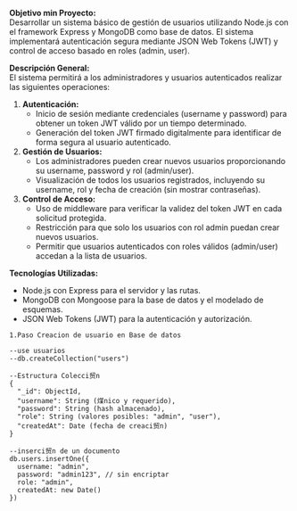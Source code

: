 **Objetivo min Proyecto:**  
Desarrollar un sistema básico de gestión de usuarios utilizando Node.js con el framework Express y MongoDB como base de datos. El sistema implementará autenticación segura mediante JSON Web Tokens (JWT) y control de acceso basado en roles (admin, user).

**Descripción General:**  
El sistema permitirá a los administradores y usuarios autenticados realizar las siguientes operaciones:

1. **Autenticación:**
    - Inicio de sesión mediante credenciales (username y password) para obtener un token JWT válido por un tiempo determinado.
    - Generación del token JWT firmado digitalmente para identificar de forma segura al usuario autenticado.
2. **Gestión de Usuarios:**
    - Los administradores pueden crear nuevos usuarios proporcionando su username, password y rol (admin/user).
    - Visualización de todos los usuarios registrados, incluyendo su username, rol y fecha de creación (sin mostrar contraseñas).
3. **Control de Acceso:**
    - Uso de middleware para verificar la validez del token JWT en cada solicitud protegida.
    - Restricción para que solo los usuarios con rol admin puedan crear nuevos usuarios.
    - Permitir que usuarios autenticados con roles válidos (admin/user) accedan a la lista de usuarios.

**Tecnologías Utilizadas:**

- Node.js con Express para el servidor y las rutas.
- MongoDB con Mongoose para la base de datos y el modelado de esquemas.
- JSON Web Tokens (JWT) para la autenticación y autorización.

```
1.Paso Creacion de usuario en Base de datos

--use usuarios
--db.createCollection("users")

--Estructura Colecci贸n
{
  "_id": ObjectId,
  "username": String (煤nico y requerido),
  "password": String (hash almacenado),
  "role": String (valores posibles: "admin", "user"),
  "createdAt": Date (fecha de creaci贸n)
}

--inserci贸n de un documento
db.users.insertOne({
  username: "admin",
  password: "admin123", // sin encriptar
  role: "admin",
  createdAt: new Date()
})
```

